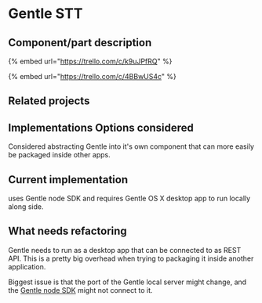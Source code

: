 # Gentle STT

## Component/part description

{% embed url="https://trello.com/c/k9uJPfRQ" %}

{% embed url="https://trello.com/c/4BBwUS4c" %}

## Related projects

## Implementations Options considered

Considered abstracting Gentle into it's own component that can more easily be packaged inside other apps.

## Current implementation

uses Gentle node SDK and requires Gentle OS X desktop app to run locally along side.

## What needs refactoring

Gentle needs to run as a desktop app  that can be connected to as REST API. This is a pretty big overhead when trying to packaging it inside another application. 

Biggest issue is that the port of the Gentle local server might change, and the [Gentle node SDK](https://github.com/OpenNewsLabs/gentle_stt_node) might not connect to it.

